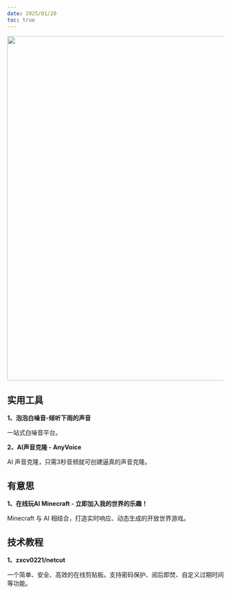 ```yaml
---
date: 2025/01/20
toc: true
---
```


<img src="https://opengraph.githubassets.com/2c44aac04267916c7309b551165d6c7dfe10b0ca24c292e3bcf27548390bd3c9/zxcv0221/netcut" width="800" />

## 实用工具
**1、泡泡白噪音-倾听下雨的声音**

一站式白噪音平台。



**2、AI声音克隆 - AnyVoice**

AI 声音克隆，只需3秒音频就可创建逼真的声音克隆。



## 有意思
**1、在线玩AI Minecraft - 立即加入我的世界的乐趣！**

Minecraft 与 AI 相结合，打造实时响应、动态生成的开放世界游戏。



## 技术教程
**1、zxcv0221/netcut**

一个简单、安全、高效的在线剪贴板。支持密码保护、阅后即焚、自定义过期时间等功能。



